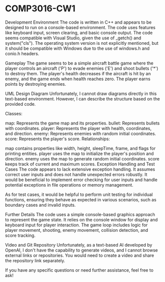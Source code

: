 # COMP3016-CW1
Development Environment
The code is written in C++ and appears to be designed to run on a console-based environment. The code uses features like keyboard input, screen clearing, and basic console output. The code seems compatible with Visual Studio, given the use of _getch() and system("cls"). The operating system version is not explicitly mentioned, but it should be compatible with Windows due to the use of windows.h and conio.h headers.

Gameplay
The game seems to be a simple aircraft battle game where the player controls an aircraft ('P') to evade enemies ('E') and shoot bullets ('*') to destroy them. The player's health decreases if the aircraft is hit by an enemy, and the game ends when health reaches zero. The player earns points by destroying enemies.

UML Design Diagram
Unfortunately, I cannot draw diagrams directly in this text-based environment. However, I can describe the structure based on the provided code.

Classes:

map: Represents the game map and its properties.
bullet: Represents bullets with coordinates.
player: Represents the player with health, coordinates, and direction.
enemy: Represents enemies with random initial coordinates.
score: Represents the player's score.
Relationships:

map contains properties like width, height, sleepTime, frame, and flags for printing entities.
player uses the map to initialize the player's position and direction.
enemy uses the map to generate random initial coordinates.
score keeps track of current and maximum scores.
Exception Handling and Test Cases
The code appears to lack extensive exception handling. It assumes correct user inputs and does not handle unexpected errors robustly. It would be beneficial to implement error checking for user inputs and handle potential exceptions in file operations or memory management.

As for test cases, it would be helpful to perform unit testing for individual functions, ensuring they behave as expected in various scenarios, such as boundary cases and invalid inputs.

Further Details
The code uses a simple console-based graphics approach to represent the game state. It relies on the console window for display and keyboard input for player interaction. The game loop includes logic for player movement, shooting, enemy movement, collision detection, and score tracking.

Video and Git Repository
Unfortunately, as a text-based AI developed by OpenAI, I don't have the capability to generate videos, and I cannot browse external links or repositories. You would need to create a video and share the repository link separately.

If you have any specific questions or need further assistance, feel free to ask!
